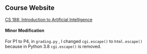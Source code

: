 ## Course Website
[CS 188: Introduction to Artificial Intelligence](https://inst.eecs.berkeley.edu/~cs188/fa18/)

#### Minor Modification
For P1 to P4, in `grading.py` , I changed `cgi.escape()` to `html.escape()` because in Python 3.8 `cgi.escape()` is removed. 
